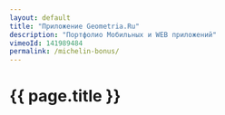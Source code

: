 ```yaml
---
layout: default
title: "Приложение Geometria.Ru"
description: "Портфолио Мобильных и WEB приложений"
vimeoId: 141989484
permalink: /michelin-bonus/
---
```


# {{ page.title }}
